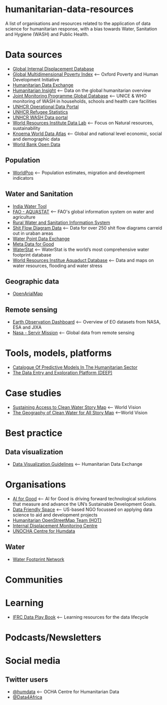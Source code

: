 # humanitarian-data-resources
 A list of organisations and resources related to the application of data science for humanitarian response, with a bias towards Water, Sanitation and Hygiene (WASH) and Public Health.

# Data sources
* [Global Internal Displacement Database](https://www.internal-displacement.org/database)
* [Global Multidimensional Poverty Index](https://ophi.org.uk/multidimensional-poverty-index/global-mpi-databank/) <-- Oxford Poverty and Human Development Initiative
* [Humanitarian Data Exchange](https://data.humdata.org)
* [Humanitarian Insight](https://hum-insight.info) <-- Data on the global humanitarian overview
* [Joint Monitoring Programme Global Database](https://washdata.org/data) <-- UNICE & WHO monitoring of WASH in households, schools and health care facilities 
* [UNHCR Operational Data Portal](https://data.unhcr.org)
* [UNHCR Refugee Statistics](https://www.unhcr.org/refugee-statistics/)
* [UNHCR WASH Data portal](https://wash.unhcr.org/wash-dashboard-for-refugee-settings/)
* [World Resources Institute Data Lab](https://www.wri.org/data/data-lab) <-- Focus on Natural resources, sustainability
* [Knoema World Data Atlas](https://knoema.com/atlas/topics/Water) <-- Global and national level economic, social and demographic data
* [World Bank Open Data](https://data.worldbank.org)




## Population
* [WorldPop](https://www.worldpop.org/datacatalog/) <-- Population estimates, migration and development indicators
## Water and Sanitation
* [India Water Tool](https://www.indiawatertool.in/index.html)
* [FAO - AQUASTAT](https://www.fao.org/aquastat/en/) <-- FAO's global information system on water and agriculture
* [Rural Water and Sanitation Information System](http://globalsiasar.org/en)
* [Shit Flow Diagram Data](https://sfd.susana.org/about/sfd-data) <-- Data for over 250 shit flow diagrams carreid out in uraban areas
* [Water Point Data Exchange](https://www.waterpointdata.org/access-data/) 
* [Meta Data for Good](https://dataforgood.facebook.com/dfg/tools)
* [WaterStat](https://waterfootprint.org/en/resources/waterstat/) <-- WaterStat is the world’s most comprehensive water footprint database
* [World Resources Institue Aquaduct Database](https://www.wri.org/aqueduct/data) <-- Data and maps on water resources, flooding and water stress
## Geographic data
* [OpenArialMap](https://openaerialmap.org)

## Remote sensing
* [Earth Observation Dashboard](https://eodashboard.org) <-- Overview of EO datasets from NASA, ESA and JIXA
* [Nasa - Servir Mission](https://gis1.servirglobal.net/geonetwork/srv/eng/catalog.search#/home) <-- Global data from remote sensing
# Tools, models, platforms
* [Catalogue Of Predictive Models In The Humanitarian Sector](https://centre.humdata.org/catalogue-for-predictive-models-in-the-humanitarian-sector/)
* [The Data Entry and Exploration Platform (DEEP)](https://thedeep.io)
# Case studies
* [Sustaining Access to Clean Water Story Map](https://storymaps.arcgis.com/stories/85c39ac4702f47b9ae31d744567921f3) <-- World Vision
* [The Geography of Clean Water for All Story Map](https://storymaps.arcgis.com/stories/a73563c0d11b433fa35e0bd10a546087) <--World Vision 
# Best practice
## Data visualization
* [Data Visualization Guidelines](https://data.humdata.org/dataviz-guide/) <-- Humanitarian Data Exchange
# Organisations
* [AI for Good](https://ai4good.org/) <-- AI for Good is driving forward technological solutions that measure and advance the UN’s Sustainable Development Goals.
* [Data Friendly Space](https://datafriendlyspace.org) <-- US-based NGO focussed on applying data science to aid and development projects
* [Humanitarian OpenStreetMap Team (HOT)](https://www.hotosm.org/)
* [Internal Displacement Monitoring Centre](https://www.internal-displacement.org)
* [UNOCHA Centre for Humdata](https://centre.humdata.org/)

## Water
* [Water Footprint Network](https://waterfootprint.org/en/)

# Communities

# Learning
* [IFRC Data Play Book](https://preparecenter.org/toolkit/data-playbook-toolkit-v1/) <-- Learning resources for the data lifecycle
# Podcasts/Newsletters

# Social media
## Twitter users
* [@humdata](https://twitter.com/humdata) <-- OCHA Centre for Humanitarian Data
* [@Data4Africa](http://twitter.com/Data4Africa)